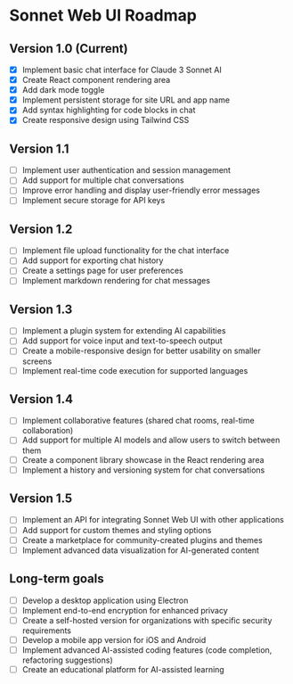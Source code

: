 # Sonnet Web UI Roadmap

## Version 1.0 (Current)
- [x] Implement basic chat interface for Claude 3 Sonnet AI
- [x] Create React component rendering area
- [x] Add dark mode toggle
- [x] Implement persistent storage for site URL and app name
- [x] Add syntax highlighting for code blocks in chat
- [x] Create responsive design using Tailwind CSS

## Version 1.1
- [ ] Implement user authentication and session management
- [ ] Add support for multiple chat conversations
- [ ] Improve error handling and display user-friendly error messages
- [ ] Implement secure storage for API keys

## Version 1.2
- [ ] Implement file upload functionality for the chat interface
- [ ] Add support for exporting chat history
- [ ] Create a settings page for user preferences
- [ ] Implement markdown rendering for chat messages

## Version 1.3
- [ ] Implement a plugin system for extending AI capabilities
- [ ] Add support for voice input and text-to-speech output
- [ ] Create a mobile-responsive design for better usability on smaller screens
- [ ] Implement real-time code execution for supported languages

## Version 1.4
- [ ] Implement collaborative features (shared chat rooms, real-time collaboration)
- [ ] Add support for multiple AI models and allow users to switch between them
- [ ] Create a component library showcase in the React rendering area
- [ ] Implement a history and versioning system for chat conversations

## Version 1.5
- [ ] Implement an API for integrating Sonnet Web UI with other applications
- [ ] Add support for custom themes and styling options
- [ ] Create a marketplace for community-created plugins and themes
- [ ] Implement advanced data visualization for AI-generated content

## Long-term goals
- [ ] Develop a desktop application using Electron
- [ ] Implement end-to-end encryption for enhanced privacy
- [ ] Create a self-hosted version for organizations with specific security requirements
- [ ] Develop a mobile app version for iOS and Android
- [ ] Implement advanced AI-assisted coding features (code completion, refactoring suggestions)
- [ ] Create an educational platform for AI-assisted learning
